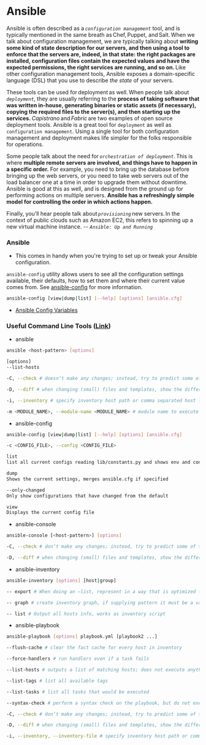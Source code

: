 # Ansible

Ansible is often described as a _`configuration management`_ tool, and is typically mentioned in the same breath as Chef, Puppet, and Salt. When we talk about configuration management, we are typically talking about **writing some kind of state description for our servers, and then using a tool to enforce that the servers are, indeed, in that state: the right packages are installed, configuration files contain the expected values and have the expected permissions, the right services are running, and so on.** Like other configuration management tools, Ansible exposes a domain-specific language (DSL) that you use to describe _the state_ of your servers. 

These tools can be used for deployment as well. When people talk about _`deployment`_, they are usually referring to the **process of taking software that was written in-house, generating binaries or static assets (if necessary), copying the required files to the server(s), and then starting up the services.** _Capistrano_ and _Fabric_ are two examples of open source deployment tools. Ansible is a great tool for `deployment` as well as `configuration management`. Using a single tool for both configuration management and deployment makes life simpler for the folks responsible for operations. 

Some people talk about the need for _`orchestration of deployment`_. This is where **multiple remote servers are involved, and things have to happen in a specific order.** For example, you need to bring up the database before bringing up the web servers, or you need to take web servers out of the load balancer one at a time in order to upgrade them without downtime. Ansible is good at this as well, and is designed from the ground up for performing actions on multiple servers. **Ansible has a refreshingly simple model for controlling the order in which actions happen.** 

Finally, you’ll hear people talk about _`provisioning`_ new servers. In the context of public clouds such as Amazon EC2, this refers to spinning up a new virtual machine instance. -- _`Ansible: Up and Running`_


### Ansible
- This comes in handy when you're trying to set up or tweak your Ansible configuration.


`ansible-config` utility allows users to see all the configuration settings available, their defaults, how to set them and where their current value comes from. See [ansible-config](https://docs.ansible.com/ansible/latest/cli/ansible-config.html#ansible-config) for more information.


```bash
ansible-config [view|dump|list] [--help] [options] [ansible.cfg]
```

- [Ansible Config Variables](https://docs.ansible.com/ansible/latest/reference_appendices/config.html#ansible-configuration-settings)


### Useful Command Line Tools ([Link](https://docs.ansible.com/ansible/latest/user_guide/command_line_tools.html))

- ansible <host-pattern>
```bash
ansible <host-pattern> [options]

[options]
--list-hosts

-C, --check # doesn’t make any changes; instead, try to predict some of the changes that may occur

-D, --diff # when changing (small) files and templates, show the differences in those files; works great with –check

-i, --inventory # specify inventory host path or comma separated host list. –inventory-file is deprecated

-m <MODULE_NAME>, --module-name <MODULE_NAME> # module name to execute (default=command)
```

- ansible-config
```bash
ansible-config [view|dump|list] [--help] [options] [ansible.cfg]

-c <CONFIG_FILE>, --config <CONFIG_FILE>

list
list all current configs reading lib/constants.py and shows env and config file setting names

dump
Shows the current settings, merges ansible.cfg if specified

--only-changed
Only show configurations that have changed from the default

view
Displays the current config file
```

- ansible-console
  
```bash
ansible-console [<host-pattern>] [options]

-C, --check # don’t make any changes; instead, try to predict some of the changes that may occur

-D, --diff # when changing (small) files and templates, show the differences in those files; works great with –check
```

- ansible-inventory
```bash
ansible-inventory [options] [host|group]

-- export # When doing an –list, represent in a way that is optimized for export,not as an accurate representation of how Ansible has processed it

-- graph # create inventory graph, if supplying pattern it must be a valid group name

-- list # Output all hosts info, works as inventory script
```

- ansible-playbook
```bash
ansible-playbook [options] playbook.yml [playbook2 ...]

--flush-cache # clear the fact cache for every host in inventory

--force-handlers # run handlers even if a task fails

--list-hosts # outputs a list of matching hosts; does not execute anything else

--list-tags # list all available tags

--list-tasks # list all tasks that would be executed

--syntax-check # perform a syntax check on the playbook, but do not execute it

-C, --check # don’t make any changes; instead, try to predict some of the changes that may occur

-D, --diff # when changing (small) files and templates, show the differences in those files; works great with –check

-i, --inventory, --inventory-file # specify inventory host path or comma separated host list. –inventory-file is deprecated
```

